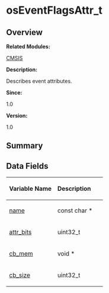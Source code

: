 # osEventFlagsAttr\_t<a name="EN-US_TOPIC_0000001054715065"></a>

## **Overview**<a name="section1794265925191909"></a>

**Related Modules:**

[CMSIS](en-us_topic_0000001055075063.md)

**Description:**

Describes event attributes. 

**Since:**

1.0

**Version:**

1.0

## **Summary**<a name="section1527671993191909"></a>

## Data Fields<a name="pub-attribs"></a>

<a name="table1267774167191909"></a>
<table><thead align="left"><tr id="row858789800191909"><th class="cellrowborder" valign="top" width="50%" id="mcps1.1.3.1.1"><p id="p731311076191909"><a name="p731311076191909"></a><a name="p731311076191909"></a>Variable Name</p>
</th>
<th class="cellrowborder" valign="top" width="50%" id="mcps1.1.3.1.2"><p id="p1881381828191909"><a name="p1881381828191909"></a><a name="p1881381828191909"></a>Description</p>
</th>
</tr>
</thead>
<tbody><tr id="row694298394191909"><td class="cellrowborder" valign="top" width="50%" headers="mcps1.1.3.1.1 "><p id="p492980983191909"><a name="p492980983191909"></a><a name="p492980983191909"></a><a href="en-us_topic_0000001055075063.md#gac3d95d16f3eed79d9e068567acb2b0d4">name</a></p>
</td>
<td class="cellrowborder" valign="top" width="50%" headers="mcps1.1.3.1.2 "><p id="p2093171976191909"><a name="p2093171976191909"></a><a name="p2093171976191909"></a>const char * </p>
</td>
</tr>
<tr id="row1375083631191909"><td class="cellrowborder" valign="top" width="50%" headers="mcps1.1.3.1.1 "><p id="p148825080191909"><a name="p148825080191909"></a><a name="p148825080191909"></a><a href="en-us_topic_0000001055075063.md#ga7aabb3ae376079d34ddd78787733ca5c">attr_bits</a></p>
</td>
<td class="cellrowborder" valign="top" width="50%" headers="mcps1.1.3.1.2 "><p id="p1892401083191909"><a name="p1892401083191909"></a><a name="p1892401083191909"></a>uint32_t </p>
</td>
</tr>
<tr id="row846026551191909"><td class="cellrowborder" valign="top" width="50%" headers="mcps1.1.3.1.1 "><p id="p985804671191909"><a name="p985804671191909"></a><a name="p985804671191909"></a><a href="en-us_topic_0000001055075063.md#gadbcc8550d7f5129aacb083ac773874e4">cb_mem</a></p>
</td>
<td class="cellrowborder" valign="top" width="50%" headers="mcps1.1.3.1.2 "><p id="p1483928435191909"><a name="p1483928435191909"></a><a name="p1483928435191909"></a>void * </p>
</td>
</tr>
<tr id="row1634610791191909"><td class="cellrowborder" valign="top" width="50%" headers="mcps1.1.3.1.1 "><p id="p1505948674191909"><a name="p1505948674191909"></a><a name="p1505948674191909"></a><a href="en-us_topic_0000001055075063.md#ga93ff7c1bc7cb7508e817b83169dc5840">cb_size</a></p>
</td>
<td class="cellrowborder" valign="top" width="50%" headers="mcps1.1.3.1.2 "><p id="p2108694645191909"><a name="p2108694645191909"></a><a name="p2108694645191909"></a>uint32_t </p>
</td>
</tr>
</tbody>
</table>

